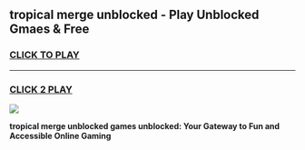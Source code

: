 
## tropical merge unblocked - Play Unblocked Gmaes & Free
<h3>
<a href="https://news.freeplayer.one?title=tropical_merge_unblocked&ref=23F">CLICK TO PLAY</a></h3>
<hr>

<h3>
<a href="https://news.freeplayer.one?title=tropical_merge_unblocked&ref=23F">CLICK 2 PLAY</a>
  
</h3>

<a href="https://news.freeplayer.one?title=tropical_merge_unblocked&ref=23F/"><img src="https://clearcache.store/games.png"></a>


**tropical merge unblocked games unblocked: Your Gateway to Fun and Accessible Online Gaming**

